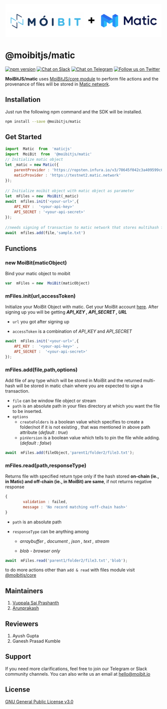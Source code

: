 ![MoiBit + Matic](https://raw.githubusercontent.com/moibit/logo-assets/master/partnerships/moibit%2Bmatic.png)

# @moibitjs/matic

[![npm version](https://badge.fury.io/js/%40moibitjs%2Fmatic.svg)](https://badge.fury.io/js/%40moibitjs%2Fmatic)
[![Chat on Slack](https://img.shields.io/badge/Slack-MoiBit%20Slack%20community-blue)](https://join.slack.com/t/moibit/signup)
[![Chat on Telegram](https://img.shields.io/badge/Telegram-MoiBit%20Telegram%20community-blue)](https://t.me/moibit)
[![Follow us on Twitter](https://img.shields.io/badge/Twitter-MoiBit%20Twitter-blue?style=social&logo=twitter)](https://twitter.com/moibitio)

**MoiBitJS/matic** uses [MoiBitJS/core module](https://github.com/moibit/core) to perform file actions and the provenance of files will be stored in [Matic network](https://matic.network).

## Installation

Just run the following npm command and the SDK will be installed.
``` bash
npm install --save @moibitjs/matic
```

## Get Started

``` js
import  Matic  from  'maticjs'
import  MoiBit  from  '@moibitjs/matic'
// Initialize matic object
let _matic = new Matic({
	parentProvider : 'https://ropsten.infura.io/v3/70645f042c3a409599c60f96f6dd9fbc',
	maticProvider : 'https://testnet2.matic.network'
});

// Initialize moibit object with matic object as parameter
let  mFiles = new  MoiBit(_matic)
await  mfiles.init('<your-url>',{
	API_KEY :  '<your-api-key>'
	API_SECRET : '<your-api-secret>'
});

//needs signing of transaction to matic network that stores multihash for provenance, before adding file to moibit
await  mfiles.add(file,'sample.txt')
```

## Functions
### new MoiBit(maticObject)
Bind your matic object to moibit
``` js
var  mFiles = new  MoiBit(maticObject)
```
### mFiles.init(url,accessToken)
Initialize your MoiBit Object with matic. Get your MoiBit account [here](https://account.moibit.io). After signing up you will be getting **_API_KEY , API_SECRET , URL_**

-  <code>url</code> you got after signing up

-  <code>accessToken</code> is a combination of _API_KEY_ and _API_SECRET_

``` js
await  mFiles.init('<your-url>',{
	API_KEY :  '<your-api-key>' ,
	API_SECRET :  '<your-api-secret>'
});
```
### mFiles.add(file,path,options)

Add file of any type which will be stored in MoiBit and the returned multi-hash will be stored in matic chain where you are expected to sign a transaction.
-  <code>file</code> can be window file object or stream
-  <code>path</code> is an absolute path in your files directory at which you want the file to be inserted.
-  <code>options</code>
	-  `createFolders` is a boolean value which specifies to create a folder/not if it is not existing , that was mentioned in above path attribute (_default : true_)
	-  `pinVersion` is a boolean value which tells to pin the file while adding.(_default : false_)

``` js
await  mFiles.add(fileObject,'parent1/folder2/file3.txt');
```

### mFiles.read(path,responseType)

Returns file with specified return type only if the hash stored 
**on-chain (ie., in Matic) and off-chain (ie., in MoiBit) are same**,
 if not returns negative response 
 ``` js
 {
		 validation : failed, 
		 message : 'No record matching <off-chain hash>'
}
```

- `path` is an absolute path

- `responseType` can be anything among

	- _arraybuffer , document , json , text , stream_

	- _blob - browser only_
	
``` js
await  mFiles.read('parent1/folder2/file3.txt','blob');
```
to do more actions other than `add & read` with files module visit [@moibitjs/core](https://github.com/moibit/core)


## Maintainers

1. [Vuppala Sai Prashanth](https://github.com/its-VSP)
2. [Arunprakash](https://github.com/Arunprakash1414)

## Reviewers

1. Ayush Gupta
2. Ganesh Prasad Kumble

## Support

If you need more clarifications, feel free to join our Telegram or Slack community channels. You can also write us an email at [hello@moibit.io](mailto:hello@moibit.io)

## License

[GNU General Public License v3.0](https://github.com/moibit/matic/blob/master/LICENSE)
